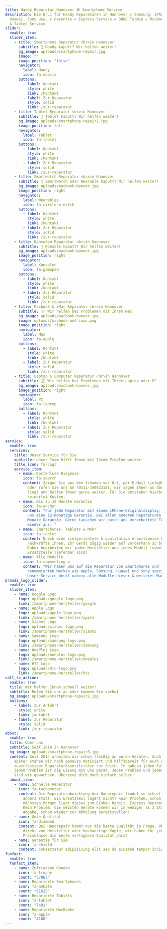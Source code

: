 ```yaml
---
title: Handy Reparatur Hannover 🛠️ Smartphone Service
description: Die Nr.1 für Handy Reparaturen in Hannover ✔ Samsung, iPhone,
  Huawei, Sony usw. ✔ Garantie ✔ Express-Service ✔ OHNE Termin ✔ MacBook & iMac
  & Tablet Service
slider:
  enable: true
  slider_item:
    - title: Smartphone Reparatur <br>in Hannover
      subtitle: 🚨 Handy kaputt? Wir helfen weiter!
      bg_image: uploads/smartphone-repair.jpg
      image: ""
      image_position: "false"
      navigator:
        label: Handy
        icon: fa-mobile
      buttons:
        - label: Kontakt
          style: white
          link: /kontakt
        - label: Zur Reparatur
          style: solid
          link: /zur-reparatur
    - title: Tablet Reparatur <br>in Hannover
      subtitle: 🚨 Tablet kaputt? Wir helfen weiter!
      bg_image: uploads/smartphone-repair2.jpg
      image_position: left
      navigator:
        label: Tablet
        icon: fa-tablet
      buttons:
        - label: Kontakt
          style: white
          link: /kontakt
        - label: Zur Reparatur
          style: solid
          link: /zur-reparatur
    - title: Smartwatch Reparatur <br>in Hannover
      subtitle: 🚨 Smartwatch oder Wearable kaputt? Wir helfen weiter!
      bg_image: uploads/macbook-banner.jpg
      image_position: right
      navigator:
        label: Wearables
        icon: fa-circle-o-notch
      buttons:
        - label: Kontakt
          style: white
          link: /kontakt
        - label: Zur Reparatur
          style: solid
          link: /zur-reparatur
    - title: Konsolen Reparatur <br>in Hannover
      subtitle: 🚨 Konsole kaputt? Wir helfen weiter!
      bg_image: uploads/macbook-banner.jpg
      image_position: right
      navigator:
        label: Konsolen
        icon: fa-gamepad
      buttons:
        - label: Kontakt
          style: white
          link: /kontakt
        - label: Zur Reparatur
          style: solid
          link: /zur-reparatur
    - title: Macbook & iMac Reparatur <br>in Hannover
      subtitle: 👨‍💻 Wir helfen bei Problemen mit Ihrem Mac
      bg_image: uploads/macbook-banner.jpg
      image: uploads/macbook-und-imac.png
      image_position: right
      navigator:
        label: Mac
        icon: fa-apple
      buttons:
        - label: Kontakt
          style: white
          link: /kontakt
        - label: Zur Reparatur
          style: solid
          link: /zur-reparatur
    - title: Laptop & Computer Reparatur <br>in Hannover
      subtitle: 👨‍💻 Wir helfen bei Problemen mit Ihrem Laptop oder PC
      bg_image: uploads/macbook-banner.jpg
      image_position: right
      navigator:
        label: PC
        icon: fa-laptop
      buttons:
        - label: Kontakt
          style: white
          link: /kontakt
        - label: Zur Reparatur
          style: solid
          link: /zur-reparatur
service:
  enable: true
  services:
    title: Unser Service für Sie
    subtitle: Unser Team hilft Ihnen mit Ihrem Problem weiter!
    title_icon: fa-cogs
    service_item:
      - name: Kostenlose Diagnose
        icon: fa-search
        content: Zeigen Sie uns den Schaden vor Ort, per E-Mail (info@hanorepair.de),
          oder rufen Sie uns an (0511-34082318), wir sagen Ihnen wo das Problem
          liegt und helfen Ihnen gerne weiter. Für Sie entstehen hierbei noch
          keinerlei Kosten.
      - name: Bis zu 12 Monate Garantie
        icon: fa-anchor
        content: "Für jede Reparatur mit einem iPhone-Originaldisplay, erhalten Sie von
          uns eine 12-monatige Garantie. Bei allen anderen Reparaturen gibt es 6
          Monate Garantie. Gerne tauschen wir durch uns verarbeitete Teile
          wieder aus. "
      - name: Smartphones, Tablets & Mehr
        icon: fa-tablet
        content: Durch eine zielgerichtete & qualitative Arbeitsweise helfen unsere
          Fachkräfte Ihnen, Ihr Gerät zügig wieder auf Vordermann zu bringen.
          Dabei bearbeiten wir jeden Hersteller und jedes Modell (soweit
          Ersatzteile lieferbar sind)
      - name: Alle Modelle
        icon: fa-commenting-o
        content: "Wir haben uns auf die Reparatur von Smartphones und Tablets von
          renommierten Marken wie Apple, Samsung, Huawei und Sony spezialisiert.
          Unser Service deckt nahezu alle Modelle dieser & weiterer Marken ab. "
brands_logo_slider:
  enable: true
  slider_item:
    - name: Google Logo
      logo: uploads/google-logo.png
      link: /smartphone-hersteller/google
    - name: Apple Logo
      logo: uploads/apple-logo.png
      link: /smartphone-hersteller/apple
    - name: Xiaomi Logo
      logo: uploads/xiaomi-logo.png
      link: /smartphone-hersteller/xiaomi
    - name: Samsung Logo
      logo: uploads/samsung-logo.png
      link: /smartphone-hersteller/samsung
    - name: OnePlus Logo
      logo: uploads/oneplus-logo.png
      link: /smartphone-hersteller/oneplus
    - name: HTC Logo
      logo: uploads/htc-logo.png
      link: /smartphone-hersteller/htc
call_to_action:
  enable: true
  title: Wir helfen Ihnen schnell weiter!
  subtitle: Rufen Sie uns an oder kommen Sie vorbei
  bg_image: uploads/smartphone-repair2.jpg
  buttons:
    - label: Zur Anfahrt
      style: white
      link: /anfahrt
    - label: Zur Reparatur
      style: solid
      link: /zur-reparatur
about:
  enable: true
  title: Über uns
  subtitle: Seit 2014 in Hannover
  bg_image: uploads/smartphone-repair3.jpg
  content: Seit 2014 arbeiten wir schon fleißig an euren Geräten. Auch 10 Jahre
    später stehen wir noch genauso motiviert und hilfsbereit für euch als
    zuverlässiger Reparaturdienstleister zur Seite. In nahezu jedem Fall und bei
    jedem Problem ist die Lösung mit Uns parat. Jedem Problem und jedem Defekt
    sind wir gewachsen. Überzeug dich doch einfach selber!
  about_item:
    - name: Schnelle Reparatur
      icon: fa-tachometer
      content: Die Reparaturabwicklung bei Hanorepair findet so schnell wie nirgends
        anders statt. Ein Ersatzteil lagert nicht? Kein Problem, schon zum
        nächsten Morgen liegt dieses zum Einbau bereit. Express Reparatur nötig?
        Kein Problem, die meisten Geräte können wir in weniger as 1 Stunde nach
        Abgabe, schon wieder zur Abholung bereitstellen!
    - name: Gute Qualität
      icon: fa-diamond
      content: Bei Hanorepair kommt nur die beste Qualität in Frage. Ob Originalteil
        direkt vom Hersteller oder hochwertige Kopie, wir haben für jede
        Preisklasse die beste verfügbare Qualität parat
    - name: Garantie für Sie
      icon: fa-shield
      content: Consectetur adipisicing elit sed do eiusmod tempor incididunt ut
funfact:
  enable: true
  funfact_item:
    - name: Zufriedene Kunden
      icon: fa-trophy
      count: "57863"
    - name: Reparierte Smartphones
      icon: fa-mobile
      count: "61623"
    - name: Reparierte Tablets
      icon: fa-tablet
      count: "7491"
    - name: Reparierte MacBooks
      icon: fa-apple
      count: "4188"
---
```

